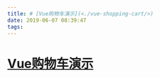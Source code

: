```yaml
---
title: # [Vue购物车演示](<./vue-shopping-cart/>)
date: 2019-06-07 08:39:47
tags:
---
```


# [Vue购物车演示](<./vue-shopping-cart/>)

